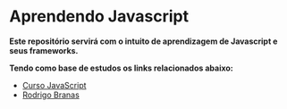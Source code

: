 # Aprendendo Javascript

**Este repositório servirá com o intuito de aprendizagem de Javascript e seus frameworks.**

**Tendo como base de estudos os links relacionados abaixo:**

* [Curso JavaScript](https://www.youtube.com/watch?v=rhInLGgVoAo&list=PLHO9UhS3tkPTvd2ZD86Kf69lXOQlLlfnX)
* [Rodrigo Branas](https://www.youtube.com/watch?v=093dIOCNeIc&list=PLQCmSnNFVYnT1-oeDOSBnt164802rkegc)